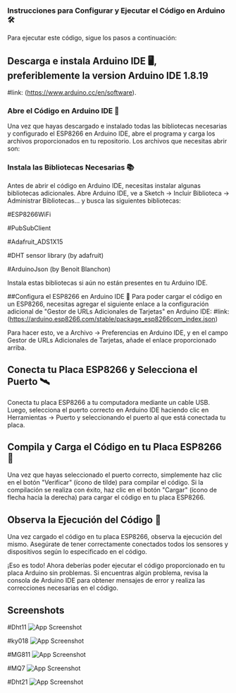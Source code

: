 
### Instrucciones para Configurar y Ejecutar el Código en Arduino 🛠️
Para ejecutar este código, sigue los pasos a continuación:

## Descarga e instala Arduino IDE 🖥️, preferiblemente la version Arduino IDE 1.8.19
#link: (https://www.arduino.cc/en/software).

### Abre el Código en Arduino IDE 📝
Una vez que hayas descargado e instalado todas las bibliotecas necesarias y configurado el ESP8266 en Arduino IDE, abre el programa y carga los archivos proporcionados en tu repositorio. Los archivos que necesitas abrir son:

### Instala las Bibliotecas Necesarias 📚
Antes de abrir el código en Arduino IDE, necesitas instalar algunas bibliotecas adicionales. Abre Arduino IDE, ve a Sketch -> Incluir Biblioteca -> Administrar Bibliotecas... y busca las siguientes bibliotecas:

#ESP8266WiFi

#PubSubClient

#Adafruit_ADS1X15

#DHT sensor library (by adafruit)

#ArduinoJson (by Benoit Blanchon)

Instala estas bibliotecas si aún no están presentes en tu Arduino IDE.

##Configura el ESP8266 en Arduino IDE 🔌
Para poder cargar el código en un ESP8266, necesitas agregar el siguiente enlace a la configuración adicional de "Gestor de URLs Adicionales de Tarjetas" en Arduino IDE:
#link:(https://arduino.esp8266.com/stable/package_esp8266com_index.json)

Para hacer esto, ve a Archivo -> Preferencias en Arduino IDE, y en el campo Gestor de URLs Adicionales de Tarjetas, añade el enlace proporcionado arriba.

## Conecta tu Placa ESP8266 y Selecciona el Puerto 🛰️
Conecta tu placa ESP8266 a tu computadora mediante un cable USB. Luego, selecciona el puerto correcto en Arduino IDE haciendo clic en Herramientas -> Puerto y seleccionando el puerto al que está conectada tu placa.


## Compila y Carga el Código en tu Placa ESP8266 🚀
Una vez que hayas seleccionado el puerto correcto, simplemente haz clic en el botón "Verificar" (ícono de tilde) para compilar el código. Si la compilación se realiza con éxito, haz clic en el botón "Cargar" (ícono de flecha hacia la derecha) para cargar el código en tu placa ESP8266.

## Observa la Ejecución del Código 🧐
Una vez cargado el código en tu placa ESP8266, observa la ejecución del mismo. Asegúrate de tener correctamente conectados todos los sensores y dispositivos según lo especificado en el código.

¡Eso es todo! Ahora deberías poder ejecutar el código proporcionado en tu placa Arduino sin problemas. Si encuentras algún problema, revisa la consola de Arduino IDE para obtener mensajes de error y realiza las correcciones necesarias en el código.

## Screenshots
#Dht11
![App Screenshot](https://bconsultors.com/wp-content/uploads/2019/05/dht11_ok.jpg)

#ky018
![App Screenshot](https://alltopnotch.co.uk/wp-content/uploads/imported/0/KY-018-Photoresistor-Sensor-Module-LDR-Light-Dependant-Resistor-Arduino-AVR-PIC-362134212140-1080x1080.jpg)

#MG811
![App Screenshot](https://5.imimg.com/data5/SELLER/Default/2023/10/352213590/FS/OL/IE/68547091/mg811-carbon-dioxide-co2-sensor-module-fr-01-679-500x500.webp)

#MQ7
![App Screenshot](https://5.imimg.com/data5/OO/XV/MY-1471353/mq-7-co-gas-sensors-module-500x500.jpg)

#Dht21
![App Screenshot](https://www.makershop.de/wp-content/uploads/2015/12/dht21-dht22-aussen-outdoor-arduino-raspberry-pi-1.jpg)